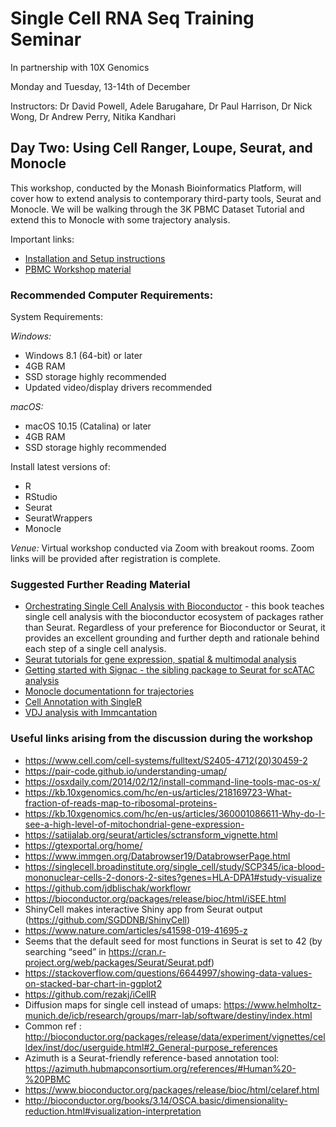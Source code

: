 # Single Cell RNA Seq Training Seminar

In partnership with 10X Genomics

Monday and Tuesday, 13-14th of December

Instructors: Dr David Powell, Adele Barugahare, Dr Paul Harrison, Dr Nick Wong, Dr Andrew Perry, Nitika Kandhari

## Day Two: Using Cell Ranger, Loupe, Seurat, and Monocle

This workshop, conducted by the Monash Bioinformatics Platform, will cover how to extend analysis to contemporary third-party tools, Seurat and Monocle. We will be walking through the 3K PBMC Dataset Tutorial and extend this to Monocle with some trajectory analysis.

Important links:

* [Installation and Setup instructions](installation.html)
* [PBMC Workshop material](pbmc3k_tutorial.html/)

### Recommended Computer Requirements:

System Requirements:

*Windows:*

* Windows 8.1 (64-bit) or later
* 4GB RAM
* SSD storage highly recommended
* Updated video/display drivers recommended

*macOS:*

* macOS 10.15 (Catalina) or later
* 4GB RAM
* SSD storage highly recommended

Install latest versions of:
* R
* RStudio
* Seurat
* SeuratWrappers
* Monocle

*Venue:* Virtual workshop conducted via Zoom with breakout rooms. Zoom links will be provided after registration is complete.



### Suggested Further Reading Material

* [Orchestrating Single Cell Analysis with Bioconductor](https://bioconductor.org/books/release/OSCA/) - this book teaches single cell analysis with the bioconductor ecosystem of packages rather than Seurat. Regardless of your preference for Bioconductor or Seurat, it provides an excellent grounding and further depth and rationale behind each step of a single cell analysis.
* [Seurat tutorials for gene expression, spatial & multimodal analysis](https://satijalab.org/seurat/articles/get_started.html)
* [Getting started with Signac - the sibling package to Seurat for scATAC analysis](https://satijalab.org/signac/articles/overview.html)
* [Monocle documentationn for trajectories](https://cole-trapnell-lab.github.io/monocle3/docs/trajectories/)
* [Cell Annotation with SingleR](http://bioconductor.org/books/devel/SingleRBook/)
* [VDJ analysis with Immcantation](https://immcantation.readthedocs.io/en/stable/)

### Useful links arising from the discussion during the workshop

* https://www.cell.com/cell-systems/fulltext/S2405-4712(20)30459-2
*	https://pair-code.github.io/understanding-umap/
*	https://osxdaily.com/2014/02/12/install-command-line-tools-mac-os-x/
*	https://kb.10xgenomics.com/hc/en-us/articles/218169723-What-fraction-of-reads-map-to-ribosomal-proteins-
*	https://kb.10xgenomics.com/hc/en-us/articles/360001086611-Why-do-I-see-a-high-level-of-mitochondrial-gene-expression-
*	https://satijalab.org/seurat/articles/sctransform_vignette.html
*	https://gtexportal.org/home/
*	https://www.immgen.org/Databrowser19/DatabrowserPage.html
*	https://singlecell.broadinstitute.org/single_cell/study/SCP345/ica-blood-mononuclear-cells-2-donors-2-sites?genes=HLA-DPA1#study-visualize
*	https://github.com/jdblischak/workflowr
*	https://bioconductor.org/packages/release/bioc/html/iSEE.html
*	ShinyCell makes interactive Shiny app from Seurat output (https://github.com/SGDDNB/ShinyCell)
*	https://www.nature.com/articles/s41598-019-41695-z
*	Seems that the default seed for most functions in Seurat is set to 42 (by searching “seed” in https://cran.r-project.org/web/packages/Seurat/Seurat.pdf)
*	https://stackoverflow.com/questions/6644997/showing-data-values-on-stacked-bar-chart-in-ggplot2
*	https://github.com/rezakj/iCellR
*	Diffusion maps for single cell instead of umaps: https://www.helmholtz-munich.de/icb/research/groups/marr-lab/software/destiny/index.html
*	Common ref : http://bioconductor.org/packages/release/data/experiment/vignettes/celldex/inst/doc/userguide.html#2_General-purpose_references
*	Azimuth is a Seurat-friendly reference-based annotation tool: https://azimuth.hubmapconsortium.org/references/#Human%20-%20PBMC
*	https://www.bioconductor.org/packages/release/bioc/html/celaref.html
*	http://bioconductor.org/books/3.14/OSCA.basic/dimensionality-reduction.html#visualization-interpretation

